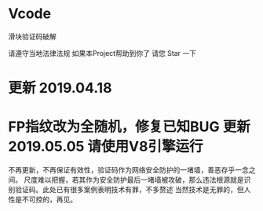 # Vcode

滑块验证码破解

请遵守当地法律法规
如果本Project帮助到你了 请您 Star 一下


更新 2019.04.18
=====================================================================================================================================
FP指纹改为全随机，修复已知BUG
更新 2019.05.05 请使用V8引擎运行
=====================================================================================================================================
不再更新，不再保证有效性，验证码作为网络安全防护的一堵墙，善恶存乎一念之间。
尺度难以把握，若其作为安全防护最后一堵墙被攻破，那么违法根源就是识别验证码。此处已有很多案例表明技术有罪，不多赘述
    当然技术是无罪的，但人性是不可控的，再见。
